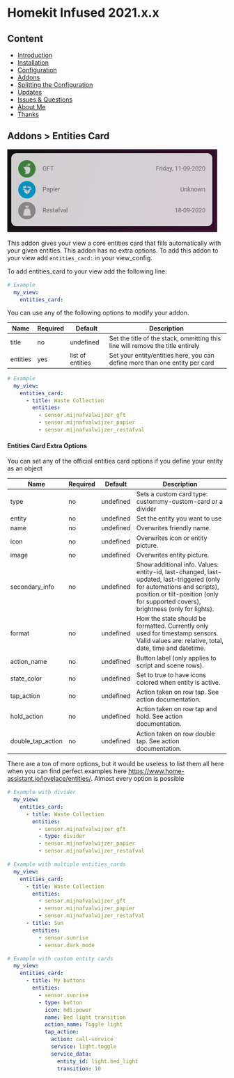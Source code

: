 # Homekit Infused 2021.x.x

## Content
- [Introduction](../index.md)
- [Installation](../installation.md)
- [Configuration](../configuration.md)
- [Addons](../addons.md)
- [Splitting the Configuration](../splitting-the-config.md)
- [Updates](../updates.md)
- [Issues & Questions](../issues.md)
- [About Me](../about.md)
- [Thanks](../thanks.md)

## Addons > Entities Card

![Homekit Infused](../images/waste-collection-card.png)

This addon gives your view a core entities card that fills automatically with your given entities.
This addon has no extra options.
To add this addon to your view add `entities_card:` in your view_config.

To add entities_card to your view add the following line:

```yaml
# Example
  my_view:
    entities_card:
```

You can use any of the following options to modify your addon.

| Name | Required | Default | Description |
|----------------------------------|-------------|----------------------|-----------------------------------------------------------------------------------------------------------------------------------------------------------------------------------|
| title | no | undefined | Set the title of the stack, ommitting this line will remove the title entirely |
| entities | yes | list of entities | Set your entity/entities here, you can define more than one entity per card |

```yaml
# Example
  my_view:
    entities_card:
      - title: Waste Collection
        entities:
          - sensor.mijnafvalwijzer_gft
          - sensor.mijnafvalwijzer_papier
          - sensor.mijnafvalwijzer_restafval
``` 

#### Entities Card Extra Options

You can set any of the official entities card options if you define your entity as an object

| Name | Required | Default | Description |
|----------------------------------|-------------|----------------------|-----------------------------------------------------------------------------------------------------------------------------------------------------------------------------------|
| type | no | undefined | Sets a custom card type: custom:my-custom-card or a divider |
| entity | no | undefined | Set the entity you want to use |
| name | no | undefined | Overwrites friendly name. |
| icon | no | undefined | Overwrites icon or entity picture. |
| image | no | undefined | Overwrites entity picture. |
| secondary_info | no | undefined | Show additional info. Values: entity-id, last-changed, last-updated, last-triggered (only for automations and scripts), position or tilt-position (only for supported covers), brightness (only for lights). |
| format | no | undefined | How the state should be formatted. Currently only used for timestamp sensors. Valid values are: relative, total, date, time and datetime. |
| action_name | no | undefined | Button label (only applies to script and scene rows). |
| state_color | no | undefined | Set to true to have icons colored when entity is active. |
| tap_action | no | undefined | Action taken on row tap. See action documentation. |
| hold_action | no | undefined | Action taken on row tap and hold. See action documentation. |
| double_tap_action | no | undefined | Action taken on row double tap. See action documentation. |

There are a ton of more options, but it would be useless to list them all here when you can find perfect examples here https://www.home-assistant.io/lovelace/entities/.
Almost every option is possible

```yaml
# Example with divider
  my_view:
    entities_card:
      - title: Waste Collection
        entities:
          - sensor.mijnafvalwijzer_gft
          - type: divider
          - sensor.mijnafvalwijzer_papier
          - sensor.mijnafvalwijzer_restafval
``` 
```yaml
# Example with multiple entities_cards
  my_view:
    entities_card:
      - title: Waste Collection
        entities:
          - sensor.mijnafvalwijzer_gft
          - sensor.mijnafvalwijzer_papier
          - sensor.mijnafvalwijzer_restafval
      - title: Sun
        entities:
          - sensor.sunrise
          - sensor.dark_mode
``` 
```yaml
# Example with custom entity cards
  my_view:
    entities_card:
      - title: My buttons
        entities:
          - sensor.sunrise
          - type: button
            icon: mdi:power
            name: Bed light transition
            action_name: Toggle light
            tap_action:
              action: call-service
              service: light.toggle
              service_data:
                entity_id: light.bed_light
                transition: 10